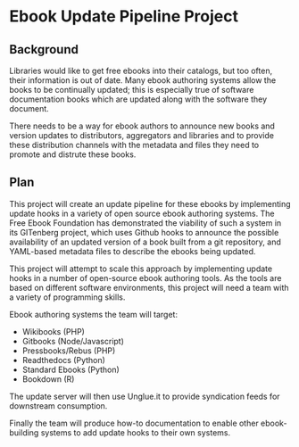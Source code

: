 # Ebook Update Pipeline Project

## Background

Libraries would like to get free ebooks into their catalogs, but too often, their information is out of date. Many ebook authoring systems allow the books to be continually updated; this is especially true of software documentation books which are updated along with the software they document.

There needs to be a way for ebook authors to announce new books and version updates to distributors, aggregators and libraries and to provide these distribution channels with the metadata and files they need to promote and distrute these books.

## Plan
This project will create an update pipeline for these ebooks by implementing update hooks in a variety of open source ebook authoring systems. The Free Ebook Foundation has demonstrated the viability of such a system in its GITenberg project, which uses Github hooks to announce the possible availability of an updated version of a book built from a git repository, and YAML-based metadata files to describe the ebooks being updated.

This project will attempt to scale this approach by implementing update hooks in a number of open-source ebook authoring tools. As the tools are based on different software environments, this project will need a team with a variety of programming skills.

Ebook authoring systems the team will target:
 - Wikibooks (PHP)
 - Gitbooks (Node/Javascript)
 - Pressbooks/Rebus (PHP)
 - Readthedocs (Python)
 - Standard Ebooks (Python)
 - Bookdown (R)

The update server will then use Unglue.it to provide syndication feeds for downstream consumption.

Finally the team will produce how-to documentation to enable other ebook-building systems to add update hooks to their own systems.